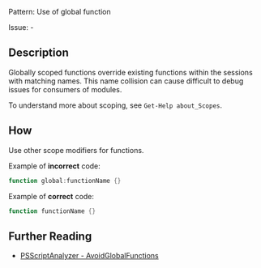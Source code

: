 Pattern: Use of global function

Issue: -

## Description

Globally scoped functions override existing functions within the sessions with matching names. This name collision can cause difficult to debug issues for consumers of modules.  

To understand more about scoping, see `Get-Help about_Scopes`.

## How

Use other scope modifiers for functions.

Example of **incorrect** code:

``` PowerShell
function global:functionName {}
```

Example of **correct** code:

``` PowerShell
function functionName {} 
```

## Further Reading

* [PSScriptAnalyzer - AvoidGlobalFunctions](https://github.com/PowerShell/PSScriptAnalyzer/blob/master/RuleDocumentation/AvoidGlobalFunctions.md)